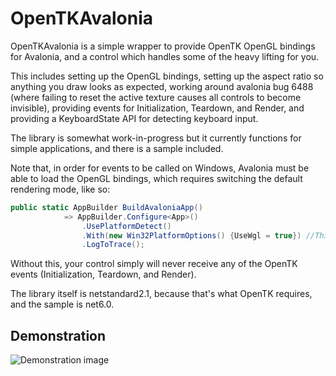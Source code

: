 # OpenTKAvalonia

OpenTKAvalonia is a simple wrapper to provide OpenTK OpenGL bindings for Avalonia, and a control which handles some of 
the heavy lifting for you.

This includes setting up the OpenGL bindings, setting up the aspect ratio so anything you draw looks as expected, 
working around avalonia bug 6488 (where failing to reset the active texture causes all controls to become invisible),
providing events for Initialization, Teardown, and Render, and providing a KeyboardState API for detecting keyboard input.

The library is somewhat work-in-progress but it currently functions for simple applications, and there is a sample included.

Note that, in order for events to be called on Windows, Avalonia must be able to load the OpenGL bindings, which requires 
switching the default rendering mode, like so:
```c#
public static AppBuilder BuildAvaloniaApp()
            => AppBuilder.Configure<App>()
                .UsePlatformDetect()
                .With(new Win32PlatformOptions() {UseWgl = true}) //This line is the important one.
                .LogToTrace();
```
Without this, your control simply will never receive any of the OpenTK events (Initialization, Teardown, and Render).

The library itself is netstandard2.1, because that's what OpenTK requires, and the sample is net6.0.

## Demonstration

![Demonstration image](https://i.imgur.com/zMXVENf.png)